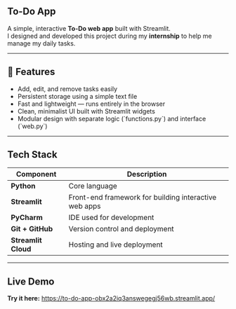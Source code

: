 ## To-Do App

A simple, interactive **To-Do web app** built with Streamlit.  
I designed and developed this project during my **internship** to help me manage my daily tasks.

---

## 🚀 Features

- Add, edit, and remove tasks easily  
- Persistent storage using a simple text file  
- Fast and lightweight — runs entirely in the browser  
- Clean, minimalist UI built with Streamlit widgets  
- Modular design with separate logic (\`functions.py\`) and interface (\`web.py\`)

---

## Tech Stack

| Component | Description |
|------------|--------------|
| **Python** | Core language |
| **Streamlit** | Front-end framework for building interactive web apps |
| **PyCharm** | IDE used for development |
| **Git + GitHub** | Version control and deployment |
| **Streamlit Cloud** | Hosting and live deployment |


---

##  Live Demo

 **Try it here:** https://to-do-app-obx2a2iq3answegegj56wb.streamlit.app/











